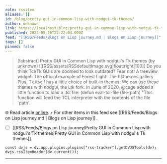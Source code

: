 ```yaml
---
role: rssitem
aliases: []
id: /blog/pretty-gui-in-common-lisp-with-nodgui-tk-themes/
author: unknown
link: https://localhost/blog/pretty-gui-in-common-lisp-with-nodgui-tk-themes/
published: 2023-05-26T22:22:04.000Z
feed: "[[RSS/Feeds/Blogs on Lisp journey.md | Blogs on Lisp journey]]"
tags: []
pinned: false
---
```


> [!abstract] Pretty GUI in Common Lisp with nodgui's Tk themes (by unknown)
> ![[RSS/assets/RSSdefaultImage.svg|float:right|100]] Do you think Tcl/Tk GUIs are doomed to look outdated? Fear not! A treeview widget: The official example of Forest Light: The ttkthemes gallery Plus, Tk itself has a little choice of built-in themes: We can use these themes with nodgui, the Ltk fork. In June of 2020, @cage added a little function to load a .tcl file: (defun eval-tcl-file (file-path) "This function will feed the TCL interpreter with the contents of the file `path'.

🌐 Read article [online](https://localhost/blog/pretty-gui-in-common-lisp-with-nodgui-tk-themes/). ⤴ For other items in this feed see [[RSS/Feeds/Blogs on Lisp journey.md | Blogs on Lisp journey]].

- [ ] [[RSS/Feeds/Blogs on Lisp journey/Pretty GUI in Common Lisp with nodgui's Tk themes|Pretty GUI in Common Lisp with nodgui's Tk themes]]

~~~dataviewjs
const dvjs = dv.app.plugins.plugins["rss-tracker"].getDVJSTools(dv);
dvjs.rssItemHeader(dv.current());
~~~

- - -


